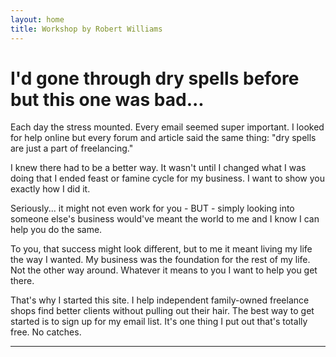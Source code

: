 ```yaml
---
layout: home
title: Workshop by Robert Williams
---
```


<div id="home" class="grid" markdown="1">

# I'd gone through dry spells before but this one was bad...

Each day the stress mounted. Every email seemed super important. I looked for help online	 but every forum and article said the same thing: "dry spells are just a part of freelancing."

I knew there had to be a better way. It wasn't until I changed what I was doing that I ended feast or famine cycle for my business. I want to show you exactly how I did it. 

Seriously... it might not even work for you - BUT - simply looking into someone else's business would've meant the world to me and I know I can help you do the same.

To you, that success might look different, but to me it meant living my life the way I wanted. My business was the foundation for the rest of my life. Not the other way around. Whatever it means to you I want to help you get there.

That's why I started this site. I help independent family-owned freelance shops find better clients without pulling out their hair. The best way to get started is to sign up for my email list. It's one thing I put out that's totally free. No catches.

<hr>

</div>

